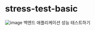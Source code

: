 # stress-test-basic

![image](https://cdn.inflearn.com/public/courses/332441/cover/376b2d69-cd5d-4fda-8636-55f37a34f8c4/332441.png)
백엔드 애플리케이션 성능 테스트하기
